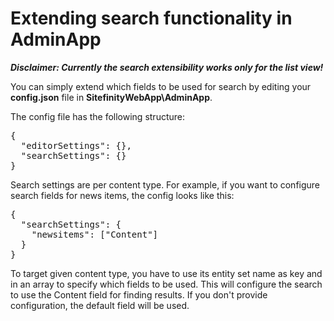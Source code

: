 # Extending search functionality in AdminApp

***Disclaimer: Currently the search extensibility works only for the list view!***

You can simply extend which fields to be used for search by editing your **config.json** file in **SitefinityWebApp\AdminApp**.

The config file has the following structure:
<pre>
{
  "editorSettings": {},
  "searchSettings": {}
}
</pre>

Search settings are per content type. For example, if you want to configure search fields for news items, the config looks like this:

<pre>
{
  "searchSettings": {
    "newsitems": ["Content"]
  }
}
</pre>

To target given content type, you have to use its entity set name as key and in an array to specify which fields to be used.
This will configure the search to use the Content field for finding results.
If you don't provide configuration, the default field will be used.
